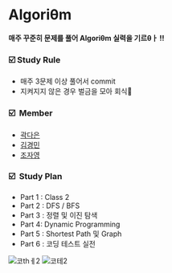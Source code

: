 # Algoriθm
**매주 꾸준히 문제를 풀어 Algoriθm 실력을 기르θㅏ !!**

### ****☑️ Study Rule****

- 매주 3문제 이상 풀어서 commit
- 지켜지지 않은 경우 벌금을 모아 회식🎉

### ****☑️  Member****

- [곽다은](https://github.com/daeunkwak)
- [김경민](https://github.com/honor-sky)
- [조자영](https://github.com/cho-ja-young)

### ****☑️  Study Plan****

- Part 1 : Class 2 
- Part 2 : DFS / BFS
- Part 3 : 정렬 및 이진 탐색
- Part 4: Dynamic Programming
- Part 5 : Shortest Path 및 Graph
- Part 6 : 코딩 테스트 실전

![코thㅔ2](https://user-images.githubusercontent.com/77181984/155559468-db0a9064-5a57-404f-bc9b-eb7eb30c05ed.png)
![코테2](https://user-images.githubusercontent.com/77181984/155559490-5f877c01-11c2-41c2-9a73-22c7ddeceeda.png)
